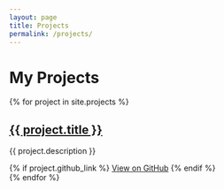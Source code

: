 ```yaml
---
layout: page
title: Projects
permalink: /projects/
---
```


# My Projects

{% for project in site.projects %}
<div class="project-card">
  <h2><a href="{{ project.url | relative_url }}">{{ project.title }}</a></h2>
  <p>{{ project.description }}</p>
  {% if project.github_link %}
    <a href="{{ project.github_link }}" class="github-link">View on GitHub</a>
  {% endif %}
</div>
{% endfor %} 